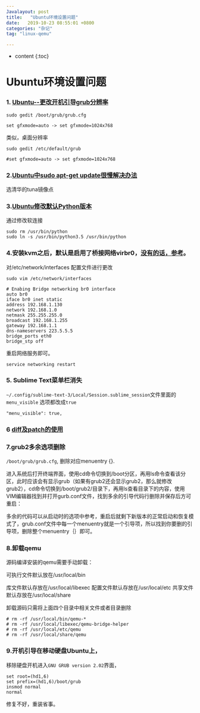 ```yaml
---
Javalayout: post
title:   "Ubuntu环境设置问题"
date:   2019-10-23 08:55:01 +0800
categories: "杂记"
tag: "linux-qemu"

---
```


* content
{:toc}




# Ubuntu环境设置问题

### 1. [Ubuntu--更改开机引导grub分辨率](https://blog.csdn.net/ROVAST/article/details/38474707)

```shell
sudo gedit /boot/grub/grub.cfg

set gfxmode=auto -> set gfxmode=1024x768
```

类似，桌面分辨率

```shell
sudo gedit /etc/default/grub

#set gfxmode=auto -> set gfxmode=1024x768
```



### 2.[Ubuntu中sudo apt-get update很慢解决办法](https://blog.csdn.net/Gerald_Jones/article/details/80771884)

选清华的tuna镜像点

### 3.[Ubuntu修改默认Python版本](https://blog.csdn.net/White_Idiot/article/details/78240298)

通过修改软连接

```shell
sudo rm /usr/bin/python
sudo ln -s /usr/bin/python3.5 /usr/bin/python
```

### 4.安装kvm之后，默认是启用了桥接网络virbr0，[没有的话，参考](https://yq.aliyun.com/articles/506252/)。

对/etc/network/interfaces 配置文件进行更改

```shell
sudo vim /etc/network/interfaces

# Enabing Bridge networking br0 interface
auto br0
iface br0 inet static
address 192.168.1.130
network 192.168.1.0
netmask 255.255.255.0
broadcast 192.168.1.255
gateway 192.168.1.1
dns-nameservers 223.5.5.5
bridge_ports eth0
bridge_stp off
```

重启网络服务即可。

```shell
service networking restart
```

### 5. Sublime Text菜单栏消失

`~/.config/sublime-text-3/Local/Session.sublime_session`文件里面的`menu_visible` 选项都改成`true`

```shell
"menu_visible": true,
```

### 6 [diff及patch的使用](https://gaomf.cn/2016/10/19/Diff_Patch/)

### 7.grub2多余选项删除

`/boot/grub/grub.cfg`, 删除对应menuentry {}.

进入系统后打开终端界面，使用cd命令切换到/boot分区，再用ls命令查看该分区，此时应该会有显示grub（如果有grub2还会显示grub2，那么就修改grub2），cd命令切换到/boot/grub2/目录下，再用ls查看目录下的内容，使用VIM编辑器找到并打开gurb.conf文件，找到多余的引导代码行删除并保存后方可重启：

多余的代码可以从启动时的选项中参考，重启后就剩下新版本的正常启动和恢复模式了，grub.conf文件中每一个menuentry就是一个引导项，所以找到你要删的引导项，删除整个menuentry｛｝即可。

### 8.卸载qemu

源码编译安装的qemu需要手动卸载：

可执行文件默认放在/usr/local/bin 

库文件默认存放在/usr/local/libexec
配置文件默认存放在/usr/local/etc
共享文件默认存放在/usr/local/share

卸载源码只需将上面四个目录中相关文件或者目录删除

```shell
# rm -rf /usr/local/bin/qemu-*
# rm -rf /usr/local/libexec/qemu-bridge-helper
# rm -rf /usr/local/etc/qemu
# rm -rf /usr/local/share/qemu
```



### 9.开机引导在移动硬盘Ubuntu上，

移除硬盘开机进入`GNU GRUB version 2.02`界面，

```
set root=(hd1,6)
set prefix=(hd1,6)/boot/grub
insmod normal
normal
```

修复不好，重装省事。